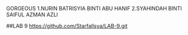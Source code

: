 GORGEOUS
1.NURIN BATRISYIA BINTI ABU HANIF
2.SYAHINDAH BINTI SAIFUL AZMAN AZLI

##LAB 9
https://github.com/Starfallsya/LAB-9.git
